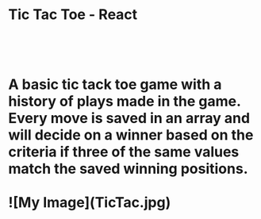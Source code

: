 <h1> Tic Tac Toe - React <h1>
</br>
</br>
</hr>
A basic tic tack toe game with a history of plays made in the game. Every move is saved in an array and will decide on a winner based on the criteria if three of the same values match the saved winning positions.
</br>
</br>
![My Image](TicTac.jpg)
